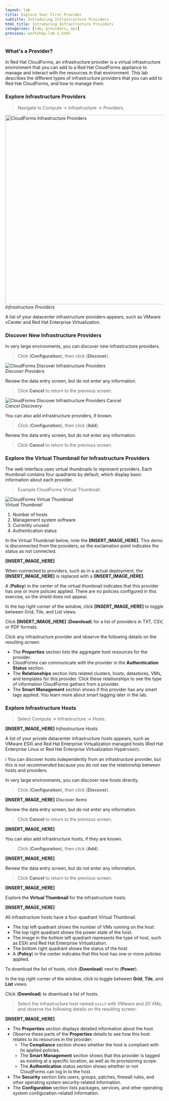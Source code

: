 ```yaml
---
layout: lab
title: Explore Your First Provider
subtitle: Introducing Infrastructure Providers
html_title: Introducing Infrastructure Providers
categories: [lab, providers, ops]
previous: workshop-lab-1.html
---
```


### What's a Provider?

In Red Hat CloudForms, an infrastructure provider is a virtual infrastructure environment that you can add to a Red Hat CloudForms appliance to manage and interact with the resources in that environment. This lab describes the different types of infrastructure providers that you can add to Red Hat CloudForms, and how to manage them.

### Explore Infrastructure Providers

> Navigate to Compute → Infrastructure → Providers.

<img alt="CloudForms Infrastructure Providers" src="{{ site.baseurl }}/www-default/screenshots/cfme-nav-compute-infra-providers.png" width="600"/><br/>
*Infrastructure Providers*

A list of your datacenter infrastructure providers appears, such as VMware vCenter and Red Hat Enterprise Virtualization.

### Discover New Infrastructure Providers

In very large environments, you can discover new infrastructure providers.

> Click <i class="fa fa-cog" aria-hidden="true"></i> (**Configuration**), then click <i class="fa fa-search" aria-hidden="true"></i> (**Discover**).

<img alt="CloudForms Discover Infrastructure Providers" src="{{ site.baseurl }}/www-default/screenshots/cfme-nav-discover-infra-providers.png"/><br/>
*Discover Providers*

Review the data entry screen, but do not enter any information.

>  Click **Cancel** to return to the previous screen.

<img alt="CloudForms Discover Infrastructure Providers Cancel" src="{{ site.baseurl }}/www-default/screenshots/cfme-nav-discover-infra-providers-cancel.png"/><br/>
*Cancel Discovery*

You can also add infrastructure providers, if known.

> Click <i class="fa fa-cog" aria-hidden="true"></i> (**Configuration**), then click <i class="fa fa-plus-circle" aria-hidden="true"></i> (**Add**).

Review the data entry screen, but do not enter any information.

>  Click **Cancel** to return to the previous screen.

### Explore the Virtual Thumbnail for Infrastructure Providers

The web interface uses virtual thumbnails to represent providers. Each thumbnail contains four quadrants by default, which display basic information about each provider.

> Example CloudForms Virtual Thumbnail.

<img alt="CloudForms Virtual Thumbnail" src="{{ site.baseurl }}/www-default/screenshots/cfme-virt-thumbnail.png"/><br/>
*Virtual Thumbnail*

1. Number of hosts
2. Management system software
3. Currently unused
4. Authentication status

In the Virtual Thumbnail below, note the **[INSERT_IMAGE_HERE]**. This demo is disconnected from the providers, so the exclamation point indicates the status as not connected.

**[INSERT_IMAGE_HERE]**

When connected to providers, such as in a actual deployment, the **[INSERT_IMAGE_HERE]** is replaced with a **[INSERT_IMAGE_HERE]**.

A <i class="fa fa-shield" aria-hidden="true"></i> (**Policy**) in the center of the virtual thumbnail indicates that this provider has one or more policies applied. There are no policies configured in this exercise, so the shield does not appear.

In the top right corner of the window, click **[INSERT_IMAGE_HERE]** to toggle between Grid, Tile, and List views.

Click **[INSERT_IMAGE_HERE]** (**Download**) for a list of providers in TXT, CSV, or PDF formats.

Click any infrastructure provider and observe the following details on the resulting screen:
* The **Properties** section lists the aggregate host resources for the provider.
* CloudForms can communicate with the provider in the **Authentication Status** section.
* The **Relationships** section lists related clusters, hosts, datastores, VMs, and templates for this provider. Click these relationships to see the type of information CloudForms gathers from a provider.
* The **Smart Management** section shows if this provider has any smart tags applied. You learn more about smart tagging later in the lab.

### Explore Infrastructure Hosts

> Select Compute → Infrastructure → Hosts.

**[INSERT_IMAGE_HERE]**
*Infrastructure Hosts*

A list of your private datacenter infrastructure hosts appears, such as VMware ESXi and Red Hat Enterprise Virtualization managed hosts (Red Hat Enterprise Linux or Red Hat Enterprise Virtualization Hypervisor).

:information_source: You can discover hosts independently from an infrastructure provider, but this is not recommended because you do not see the relationship between hosts and providers.

In very large environments, you can discover new hosts directly.

> Click <i class="fa fa-cog" aria-hidden="true"></i> (**Configuration**), then click <i class="fa fa-search" aria-hidden="true"></i> (**Discover**).

**[INSERT_IMAGE_HERE]**
*Discover Items*

Review the data entry screen, but do not enter any information.

>  Click **Cancel** to return to the previous screen.

**[INSERT_IMAGE_HERE]**

You can also add infrastructure hosts, if they are known.

> Click <i class="fa fa-cog" aria-hidden="true"></i> (**Configuration**), then click <i class="fa fa-plus-circle" aria-hidden="true"></i> (**Add**).

**[INSERT_IMAGE_HERE]**

Review the data entry screen, but do not enter any information.

>  Click **Cancel** to return to the previous screen.

**[INSERT_IMAGE_HERE]**

Explore the **Virtual Thumbnail** for the infrastructure hosts.

**[INSERT_IMAGE_HERE]**

All infrastructure hosts have a four-quadrant Virtual Thumbnail.
* The top left quadrant shows the number of VMs running on the host.
* The top right quadrant shows the power state of the host.
* The image in the bottom left quadrant represents the type of host, such as ESXi and Red Hat Enterprise Virtualization.
* The bottom right quadrant shows the status of the host.
* A <i class="fa fa-shield" aria-hidden="true"></i> (**Policy**) in the center indicates that this host has one or more policies applied.

To download the list of hosts, click <i class="fa fa-download" aria-hidden="true"></i> (**Download**) next to <i class="fa fa-power-off" aria-hidden="true"></i> (**Power**).

In the top right corner of the window, click <i class="fa fa-th" aria-hidden="true"></i> <i class="fa fa-th-large" aria-hidden="true"></i> <i class="fa fa-list" aria-hidden="true"></i> to toggle between **Grid**, **Tile**, and **List** views.

Click <i class="fa fa-download" aria-hidden="true"></i> (**Download**) to download a list of hosts.

> Select the infrastructure host named `esxi3` with VMware and 20 VMs, and observe the following details on the resulting screen:

**[INSERT_IMAGE_HERE]**

* The **Properties** section displays detailed information about the host.
* Observe these parts of the **Properties** details to see how this host relates to its resources in the provider:
  * The **Compliance** section shows whether the host is compliant with its applied policies.
  * The **Smart Management** section shows that this provider is tagged as existing at a specific location, as well as its provisioning scope.
  * The **Authentication** status section shows whether or not CloudForms can log in to the host.
* The **Security** section lists users, groups, patches, firewall rules, and other operating system security-related information.
* The **Configuration** section lists packages, services, and other operating system configuration-related information.
